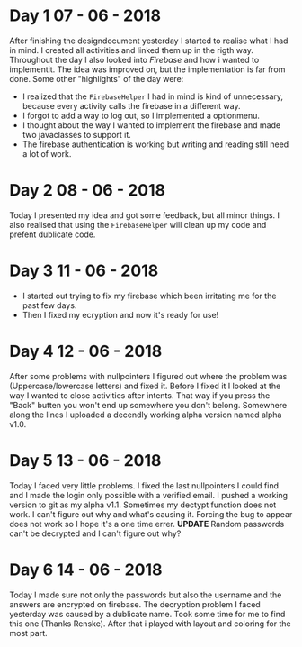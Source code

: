 # Day 1 07 - 06 - 2018

After finishing the designdocument yesterday I started to realise what I had in mind. I created all activities and linked them up in the rigth way. Throughout the day I also looked into *Firebase* and how i wanted to implementit. The idea was improved on, but the implementation is far from done. Some other "highlights" of the day were:
* I realized that the ```FirebaseHelper``` I had in mind is kind of unnecessary, because every activity calls the firebase in a different way.
* I forgot to add a way to log out, so I implemented a optionmenu.
* I thought about the way I wanted to implement the firebase and made two javaclasses to support it.
* The firebase authentication is working but writing and reading still need a lot of work.

# Day 2 08 - 06 - 2018

Today I presented my idea and got some feedback, but all minor things. I also realised that using the ```FirebaseHelper``` will clean up my code and prefent dublicate code.

# Day 3 11 - 06 - 2018
* I started out trying to fix my firebase which been irritating me for the past few days.
* Then I fixed my ecryption and now it's ready for use!

# Day 4 12 - 06 - 2018
After some problems with nullpointers I figured out where the problem was (Uppercase/lowercase letters) and fixed it. Before I fixed it I looked at the way I wanted to close activities after intents. That way if you press the "Back" butten you won't end up somewhere you don't belong. Somewhere along the lines I uploaded a decendly working alpha version named alpha v1.0.

# Day 5 13 - 06 - 2018
Today I faced very little problems. I fixed the last nullpointers I could find and I made the login only possible with a verified email. I pushed a working version to git as my alpha v1.1.
Sometimes my dectypt function does not work. I can't figure out why and what's causing it. Forcing the bug to appear does not work so I hope it's a one time errer.
**UPDATE** Random passwords can't be decrypted and I can't figure out why?

# Day 6 14 - 06 - 2018
Today I made sure not only the passwords but also the username and the answers are encrypted on firebase. The decryption problem I faced yesterday was caused by a dublicate name. Took some time for me to find this one (Thanks Renske). After that i played with layout and coloring for the most part.
